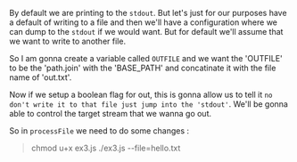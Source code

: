 By default we are printing to the `stdout`. But let's just for our purposes have a default of writing to a file and then we'll have a configuration where we can dump to the `stdout` if we would want. But for default we'll assume that we want to write to another file.

So I am gonna create a variable called `OUTFILE` and we want the 'OUTFILE' to be the 'path.join' with the 'BASE_PATH' and concatinate it with the file name of 'out.txt'.

<!--
  const OUTFILE = path.join(BASE_PATH, 'out.txt');
-->

<!--
  So we are basically just saying whatever it found the file, whatever kinda processing it did, it's gonna write it back out to the another file.
-->

Now if we setup a boolean flag for out, this is gonna allow us to tell it `no don't write it to that file just jump into the 'stdout'`. We'll be gonna able to control the target stream that we wanna go out.
<!--
const args = require('minimist')(process.argv.slice(2), {
    boolean: ['help', 'in', 'out'],
    string: ['file'],
});
-->

So in `processFile` we need to do some changes :

<!--
  function processFile(incomingStream) {
      let outStream = incomingStream;

      const upperStream = new Transform({
          transform(chunk, encoding, cb) {
              this.push(chunk.toString().toUpperCase());
              cb();
          }
      });

      outStream = outStream.pipe(upperStream);

      let targetStream;

      if (args.out) {
          targetStream = process.stdout;
      } else {
          // make a file system stream to dump the contents from the stream into another file
          targetStream = fs.createWriteStream(OUTFILE);
      }



      outStream.pipe(targetStream);
  }
-->

<!-- TERMINAL -->
> chmod u+x ex3.js
> ./ex3.js --file=hello.txt

<!--
  OUTPUT
  args:  { _: [], help: false, in: false, file: 'hello.txt' }
-->

<!-- Apart from the output a file will also be generated named `out.txt` with all data from file `hello.txt` uppercased.  -->
